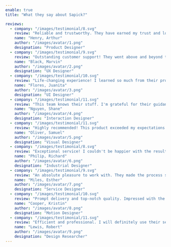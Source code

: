 ```yaml
---
enable: true
title: "What they say about Sapick?"

reviews:
  - company: "/images/testimonial/8.svg"
    review: "Reliable and trustworthy. They have earned my trust and loyalty. This company has consistently demonstrated reliability and trust."
    name: "Henry, Arthur"
    author: "/images/avatar/1.png"
    designation: "Product Designer"
  - company: "/images/testimonial/9.svg"
    review: "Outstanding customer support! They went above and beyond to help me resolve my issue. I felt valued as a customer, and their commitment."
    name: "Black, Marvin"
    author: "/images/avatar/2.png"
    designation: "UX Designer"
  - company: "/images/testimonial/10.svg"
    review: "Life-changing experience! I learned so much from their program. Participating in their program was a transformative experience for me."
    name: "Flores, Juanita"
    author: "/images/avatar/3.png"
    designation: "UI Designer"
  - company: "/images/testimonial/11.svg"
    review: "This team knows their stuff. I'm grateful for their guidance. The expertise and knowledge demonstrated by this team were invaluable to me."
    name: "Nguyen, Shane"
    author: "/images/avatar/4.png"
    designation: "Interaction Designer"
  - company: "/images/testimonial/11.svg"
    review: "Highly recommended! This product exceeded my expectations in every way. It has become an essential part of my daily life, and I'm grateful."
    name: "Oliver, Samuel"
    author: "/images/avatar/5.png"
    designation: "Visual Designer"
  - company: "/images/testimonial/8.svg"
    review: "Exceptional service! I couldn't be happier with the results. The team went above and beyond to meet my needs and deliver outstanding outcomes."
    name: "Philip, Richard"
    author: "/images/avatar/6.png"
    designation: "Industrial Designer"
  - company: "/images/testimonial/9.svg"
    review: "An absolute pleasure to work with. They made the process seamless. Working with this team was a seamless and enjoyable experience."
    name: "Miles, Esther"
    author: "/images/avatar/7.png"
    designation: "Service Designer"
  - company: "/images/testimonial/10.svg"
    review: "Prompt delivery and top-notch quality. Impressed with the speed and accuracy. The efficiency and speed at which they delivered were impressive."
    name: "Cooper, Kristin"
    author: "/images/avatar/8.png"
    designation: "Motion Designer"
  - company: "/images/testimonial/11.svg"
    review: "Efficient and professional. I will definitely use their services again. The team made the entire process effortless and stress-free for us."
    name: "Lewis, Robert"
    author: "/images/avatar/9.png"
    designation: "Design Researcher"
---
```

